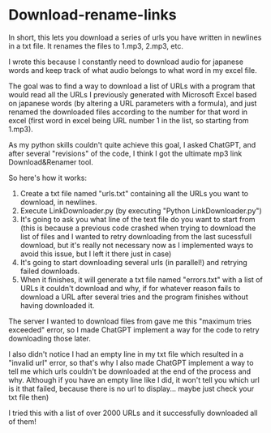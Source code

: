 # Download-rename-links
In short, this lets you download a series of urls you have written in newlines in a txt file. It renames the files to 1.mp3, 2.mp3, etc.

I wrote this because I constantly need to download audio for japanese words and keep track of what audio belongs to what word in my excel file.

The goal was to find a way to download a list of URLs with a program that would read all the URLs I previously generated with Microsoft Excel based on japanese words (by altering a URL parameters with a formula), and just renamed the downloaded files according to the number for that word in excel (first word in excel being URL number 1 in the list, so starting from 1.mp3).

As my python skills couldn't quite achieve this goal, I asked ChatGPT, and after several "revisions" of the code, I think I got the ultimate mp3 link Download&Renamer tool.

So here's how it works:

  1. Create a txt file named "urls.txt" containing all the URLs you want to download, in newlines.
  2. Execute LinkDownloader.py (by executing "Python LinkDownloader.py")
  3. It's going to ask you what line of the text file do you want to start from (this is because a previous code crashed when trying to download the list of files and I wanted to retry downloading from the last sucessfull download, but it's really not necessary now as I implemented ways to avoid this issue, but I left it there just in case)
  4. It's going to start downloading several urls (in parallel!) and retrying failed downloads.
  5. When it finishes, it will generate a txt file named "errors.txt" with a list of URLs it couldn't download and why, if for whatever reason fails to download a URL after several tries and the program finishes without having downloaded it.


The server I wanted to download files from gave me this "maximum tries exceeded" error, so I made ChatGPT implement a way for the code to retry downloading those later. 

I also didn't notice I had an empty line in my txt file which resulted in a "invalid url" error, so that's why I also made ChatGPT implement a way to tell me which urls couldn't be downloaded at the end of the process and why. Although if you have an empty line like I did, it won't tell you which url is it that failed, because there is no url to display... maybe just check your txt file then)

I tried this with a list of over 2000 URLs and it successfully downloaded all of them!


